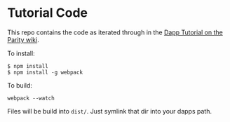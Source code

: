# Tutorial Code

This repo contains the code as iterated through in the [Dapp Tutorial on the Parity wiki](https://github.com/paritytech/parity/wiki/Tutorial-Part-I).

To install:

```
$ npm install
$ npm install -g webpack
```

To build:

```
webpack --watch
```

Files will be build into `dist/`. Just symlink that dir into your dapps path.

